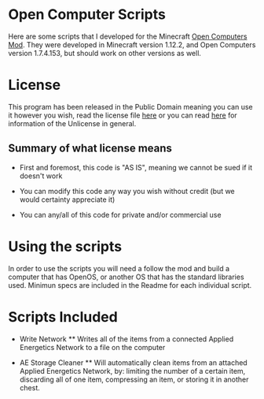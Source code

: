 # Open Computer Scripts

Here are some scripts that I developed for the Minecraft [Open Computers Mod](https://www.curseforge.com/minecraft/mc-mods/opencomputers). 
They were developed in Minecraft version 1.12.2, and Open Computers version 1.7.4.153, but should work on other versions as well.

# License

This program has been released in the Public Domain meaning you can use it however you wish, read the license file [here]() 
or you can read [here](http://unlicense.org) for information of the Unlicense in general.

## Summary of what license means

* First and foremost, this code is "AS IS", meaning we cannot be sued if it doesn't work

* You can modify this code any way you wish without credit (but we would certainty appreciate it)

* You can any/all of this code for private and/or commercial use

# Using the scripts

In order to use the scripts you will need a follow the mod and build a computer that has OpenOS, or another OS that has the standard libraries used.
Minimun specs are included in the Readme for each individual script. 

# Scripts Included

* Write Network
** Writes all of the items from a connected Applied Energetics Network to a file on the computer 

* AE Storage Cleaner
** Will automatically clean items from an attached Applied Energetics Network, by: limiting the number of a certain item, discarding all of one item, compressing an item, or storing it in another chest. 